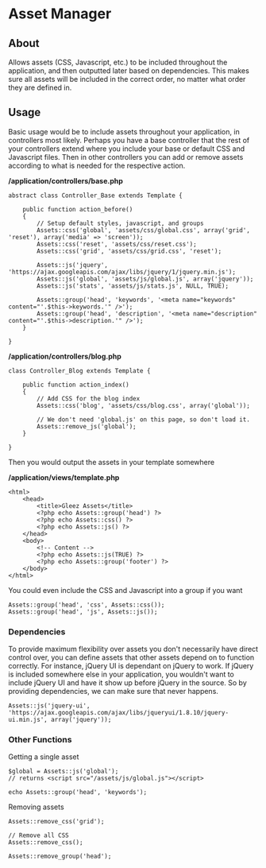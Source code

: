 # Asset Manager

## About

Allows assets (CSS, Javascript, etc.) to be included throughout the application, and then outputted later based on dependencies.
This makes sure all assets will be included in the correct order, no matter what order they are defined in.

## Usage

Basic usage would be to include assets throughout your application, in controllers most likely. Perhaps you have a base controller that the
rest of your controllers extend where you include your base or default CSS and Javascript files. Then in other controllers you can add or remove
assets according to what is needed for the respective action.

**/application/controllers/base.php**

	abstract class Controller_Base extends Template {
	
		public function action_before()
		{
			// Setup default styles, javascript, and groups
			Assets::css('global', 'assets/css/global.css', array('grid', 'reset'), array('media' => 'screen'));
			Assets::css('reset', 'assets/css/reset.css');
			Assets::css('grid', 'assets/css/grid.css', 'reset');
			
			Assets::js('jquery', 'https://ajax.googleapis.com/ajax/libs/jquery/1/jquery.min.js');
			Assets::js('global', 'assets/js/global.js', array('jquery'));
			Assets::js('stats', 'assets/js/stats.js', NULL, TRUE);
			
			Assets::group('head', 'keywords', '<meta name="keywords" content="'.$this->keywords.'" />');
			Assets::group('head', 'description', '<meta name="description" content="'.$this->description.'" />');
		}
	
	}

**/application/controllers/blog.php**

	class Controller_Blog extends Template {
		
		public function action_index()
		{
			// Add CSS for the blog index
			Assets::css('blog', 'assets/css/blog.css', array('global'));
			
			// We don't need 'global.js' on this page, so don't load it.
			Assets::remove_js('global');
		}
		
	}

Then you would output the assets in your template somewhere

**/application/views/template.php**

	<html>
		<head>
			<title>Gleez Assets</title>
			<?php echo Assets::group('head') ?>
			<?php echo Assets::css() ?>
			<?php echo Assets::js() ?>
		</head>
		<body>
			<!-- Content -->
			<?php echo Assets::js(TRUE) ?>
			<?php echo Assets::group('footer') ?>
		</body>
	</html>

You could even include the CSS and Javascript into a group if you want

	Assets::group('head', 'css', Assets::css());
	Assets::group('head', 'js', Assets::js());

### Dependencies

To provide maximum flexibility over assets you don't necessarily have direct control over, you can define assets that other assets
depend on to function correctly.
For instance, jQuery UI is dependant on jQuery to work. If jQuery is included somewhere else in your application, you wouldn't want to include
jQuery UI and have it show up before jQuery in the source. So by providing dependencies, we can make sure that never happens.

	Assets::js('jquery-ui', 'https://ajax.googleapis.com/ajax/libs/jqueryui/1.8.10/jquery-ui.min.js', array('jquery'));
	
### Other Functions

Getting a single asset

	$global = Assets::js('global');
	// returns <script src="/assets/js/global.js"></script>
	
	echo Assets::group('head', 'keywords');

Removing assets

	Assets::remove_css('grid');
	
	// Remove all CSS
	Assets::remove_css();
	
	Assets::remove_group('head');